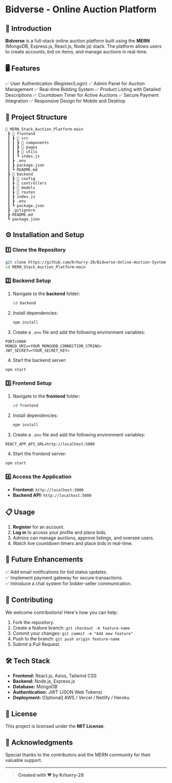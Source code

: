 # Bidverse - Online Auction Platform

## 🚀 Introduction
**Bidverse** is a full-stack online auction platform built using the **MERN** (MongoDB, Express.js, React.js, Node.js) stack. The platform allows users to create accounts, bid on items, and manage auctions in real-time.

## 🖥️ Features
✅ User Authentication (Register/Login)
✅ Admin Panel for Auction Management
✅ Real-time Bidding System
✅ Product Listing with Detailed Descriptions
✅ Countdown Timer for Active Auctions
✅ Secure Payment Integration
✅ Responsive Design for Mobile and Desktop

## 📂 Project Structure
```
📁 MERN_Stack_Auction_Platform-main
 ┣ 📂 frontend
 ┃ ┣ 📂 src
 ┃ ┃ ┣ 📂 components
 ┃ ┃ ┣ 📂 pages
 ┃ ┃ ┣ 📂 utils
 ┃ ┃ ┗ index.js
 ┃ ┣ .env
 ┃ ┣ package.json
 ┃ ┗ README.md
 ┣ 📂 backend
 ┃ ┣ 📂 config
 ┃ ┣ 📂 controllers
 ┃ ┣ 📂 models
 ┃ ┣ 📂 routes
 ┃ ┣ index.js
 ┃ ┣ .env
 ┃ ┗ package.json
 ┣ .gitignore
 ┣ README.md
 ┗ package.json
```

## ⚙️ Installation and Setup
### 1️⃣ Clone the Repository
```bash
git clone https://github.com/Krharry-28/Bidverse-Online-Auction-System.git
cd MERN_Stack_Auction_Platform-main
```

### 2️⃣ Backend Setup
1. Navigate to the **backend** folder:
   ```bash
   cd backend
   ```
2. Install dependencies:
   ```bash
   npm install
   ```
3. Create a `.env` file and add the following environment variables:
```
PORT=5000
MONGO_URI=<YOUR_MONGODB_CONNECTION_STRING>
JWT_SECRET=<YOUR_SECRET_KEY>
```
4. Start the backend server:
```bash
npm start
```

### 3️⃣ Frontend Setup
1. Navigate to the **frontend** folder:
   ```bash
   cd frontend
   ```
2. Install dependencies:
   ```bash
   npm install
   ```
3. Create a `.env` file and add the following environment variables:
```
REACT_APP_API_URL=http://localhost:5000
```
4. Start the frontend server:
```bash
npm start
```

### 4️⃣ Access the Application
- **Frontend:** `http://localhost:3000`
- **Backend API:** `http://localhost:5000`

## 📋 Usage
1. **Register** for an account.
2. **Log in** to access your profile and place bids.
3. Admins can manage auctions, approve listings, and oversee users.
4. Watch live countdown timers and place bids in real-time.

## 🚧 Future Enhancements
✅ Add email notifications for bid status updates.  
✅ Implement payment gateway for secure transactions.  
✅ Introduce a chat system for bidder-seller communication.  

## 🤝 Contributing
We welcome contributions! Here's how you can help:
1. Fork the repository.
2. Create a feature branch: `git checkout -b feature-name`
3. Commit your changes: `git commit -m "Add new feature"`
4. Push to the branch: `git push origin feature-name`
5. Submit a Pull Request.

## 🛠️ Tech Stack
- **Frontend:** React.js, Axios, Tailwind CSS
- **Backend:** Node.js, Express.js
- **Database:** MongoDB
- **Authentication:** JWT (JSON Web Tokens)
- **Deployment:** [Optional] AWS / Vercel / Netlify / Heroku

## 📄 License
This project is licensed under the **MIT License**.

## 🙌 Acknowledgments
Special thanks to the contributors and the MERN community for their valuable support.

---

> **Created with ❤️ by Krharry-28**

